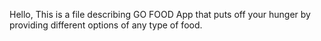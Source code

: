 Hello, This is a file describing GO FOOD App that puts off your hunger by providing different options of any type of food.
